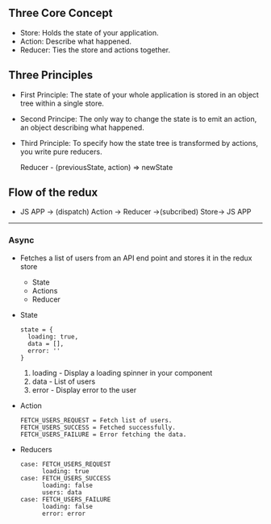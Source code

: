 ## Three Core Concept

- Store: Holds the state of your application.
- Action: Describe what happened.
- Reducer: Ties the store and actions together.

## Three Principles

- First Principle: The state of your whole application is stored in an object tree within a single store.

- Second Principe: The only way to change the state is to emit an action, an object describing what happened.

- Third Principle: To specify how the state tree is transformed by actions, you write pure reducers.

  Reducer - (previousState, action) => newState

## Flow of the redux

- JS APP -> (dispatch) Action -> Reducer ->(subcribed) Store-> JS APP

---

### Async

- Fetches a list of users from an API end point and stores it in the redux store

  - State
  - Actions
  - Reducer

- State

  ```
  state = {
    loading: true,
    data = [],
    error: ''
  }

  ```

  1. loading - Display a loading spinner in your component
  2. data - List of users
  3. error - Display error to the user

- Action

  ```
  FETCH_USERS_REQUEST = Fetch list of users.
  FETCH_USERS_SUCCESS = Fetched successfully.
  FETCH_USERS_FAILURE = Error fetching the data.
  ```

- Reducers

  ```
  case: FETCH_USERS_REQUEST
        loading: true
  case: FETCH_USERS_SUCCESS
        loading: false
        users: data
  case: FETCH_USERS_FAILURE
        loading: false
        error: error

  ```
